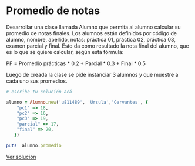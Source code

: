 # Promedio de notas

Desarrollar una clase llamada Alumno que permita al alumno calcular su promedio de notas finales. Los alumnos están definidos por código de alumno, nombre, apellido, notas: práctica 01, práctica 02, práctica 03, examen parcial y final. Esto da como resultado la nota final del alumno, que es lo que se quiere calcular, según esta fórmula:

PF = Promedio prácticas * 0.2 + Parcial * 0.3 + Final * 0.5

Luego de creada la clase se pide instanciar 3 alumnos y que muestre a cada uno sus promedios.


```ruby
# escribe tu solución acá

alumno = Alumno.new('u811489', 'Ursula','Cervantes', {
    "pc1" => 18,
    "pc2" => 16,
    "pc3" => 19,
    "parcial" => 17,
    "final" => 20,
   })

puts  alumno.promedio

```

[Ver solución](../soluciones/nivel-2/promedio-notas.rb)
